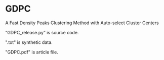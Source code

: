 # GDPC
A Fast Density Peaks Clustering Method with Auto-select Cluster Centers

“GDPC_release.py” is source code.


".txt" is synthetic data.

"GDPC.pdf" is article file.
